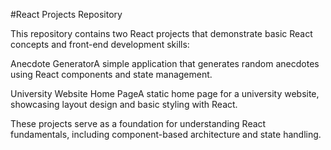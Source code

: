 #React Projects Repository

This repository contains two React projects that demonstrate basic React concepts and front-end development skills:

Anecdote GeneratorA simple application that generates random anecdotes using React components and state management.

University Website Home PageA static home page for a university website, showcasing layout design and basic styling with React.

These projects serve as a foundation for understanding React fundamentals, including component-based architecture and state handling.




